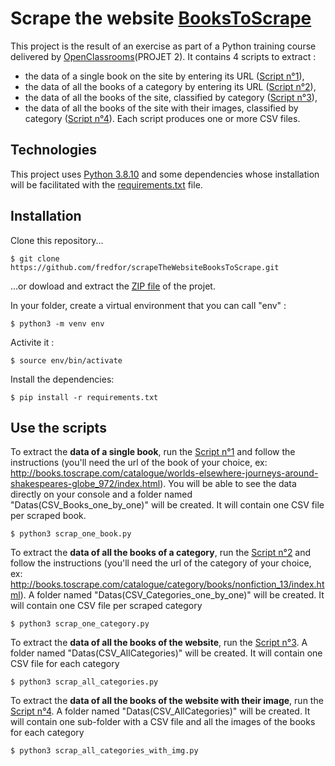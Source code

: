 # Scrape the website [BooksToScrape](http://books.toscrape.com/)
This project is the result of an exercise as part of a Python training course delivered by [OpenClassrooms](https://openclassrooms.com/fr/paths/585-developpement-d-une-application-avec-python)(PROJET 2). It contains 4 scripts to extract :
* the data of a single book on the site by entering its URL ([Script n°1](/scrap_one_book.py)),
* the data of all the books of a category by entering its URL ([Script n°2](/scrap_one_category.py)),
* the data of all the books of the site, classified by category ([Script n°3](/scrap_all_categories.py)),
* the data of all the books of the site with their images, classified by category ([Script n°4](/scrap_all_categories_with_img.py)).
Each script produces one or more CSV files.
## Technologies
This project uses [Python 3.8.10](https://www.python.org/downloads/) and some dependencies whose installation will be facilitated with the [requirements.txt](/requirements.txt) file.
## Installation
Clone this repository...
```
$ git clone https://github.com/fredfor/scrapeTheWebsiteBooksToScrape.git
```
...or dowload and extract the [ZIP file](https://github.com/fredfor/scrapeTheWebsiteBooksToScrape/archive/refs/heads/main.zip) of the projet.

In your folder, create a virtual environment that you can call "env" :
```
$ python3 -m venv env
```
Activite it :
```
$ source env/bin/activate
```
Install the dependencies:
```
$ pip install -r requirements.txt
```
## Use the scripts
To extract the **data of a single book**, run the [Script n°1](/scrap_one_book.py) and follow the instructions (you'll need the url of the book of your choice, ex: http://books.toscrape.com/catalogue/worlds-elsewhere-journeys-around-shakespeares-globe_972/index.html). You will be able to see the data directly on your console and a folder named "Datas(CSV_Books_one_by_one)" will be created. It will contain one CSV file per scraped book.
```
$ python3 scrap_one_book.py
```
To extract the **data of all the books of a category**, run the [Script n°2](/scrap_one_category.py) and follow the instructions (you'll need the url of the category of your choice, ex: http://books.toscrape.com/catalogue/category/books/nonfiction_13/index.html). A folder named "Datas(CSV_Categories_one_by_one)" will be created. It will contain one CSV file per scraped category
```
$ python3 scrap_one_category.py
```
To extract the **data of all the books of the website**, run the [Script n°3](/scrap_all_categories.py). A folder named "Datas(CSV_AllCategories)" will be created. It will contain one CSV file for each category
```
$ python3 scrap_all_categories.py
```
To extract the **data of all the books of the website with their image**, run the [Script n°4](/scrap_all_categories_with_img.py). A folder named "Datas(CSV_AllCategories)" will be created. It will contain one sub-folder with a CSV file and all the images of the books for each category 
```
$ python3 scrap_all_categories_with_img.py
```